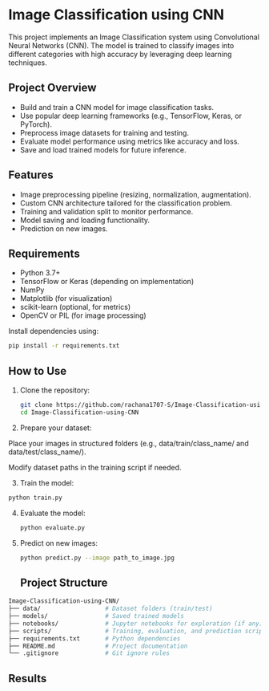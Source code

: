 # Image Classification using CNN

This project implements an Image Classification system using Convolutional Neural Networks (CNN). The model is trained to classify images into different categories with high accuracy by leveraging deep learning techniques.

## Project Overview

- Build and train a CNN model for image classification tasks.
- Use popular deep learning frameworks (e.g., TensorFlow, Keras, or PyTorch).
- Preprocess image datasets for training and testing.
- Evaluate model performance using metrics like accuracy and loss.
- Save and load trained models for future inference.

## Features

- Image preprocessing pipeline (resizing, normalization, augmentation).
- Custom CNN architecture tailored for the classification problem.
- Training and validation split to monitor performance.
- Model saving and loading functionality.
- Prediction on new images.

## Requirements

- Python 3.7+
- TensorFlow or Keras (depending on implementation)
- NumPy
- Matplotlib (for visualization)
- scikit-learn (optional, for metrics)
- OpenCV or PIL (for image processing)

Install dependencies using:

```bash
pip install -r requirements.txt
```

## How to Use
1. Clone the repository:
   ```bash
   git clone https://github.com/rachana1707-S/Image-Classification-using-CNN.git
   cd Image-Classification-using-CNN
   ```

2. Prepare your dataset:

Place your images in structured folders (e.g., data/train/class_name/ and data/test/class_name/).

Modify dataset paths in the training script if needed.

3. Train the model:
```bash
python train.py
```

4. Evaluate the model:
   ```bash
   python evaluate.py
   ```

5. Predict on new images:
   ```bash
   python predict.py --image path_to_image.jpg
   ```

   ## Project Structure
```bash
Image-Classification-using-CNN/
├── data/                  # Dataset folders (train/test)
├── models/                # Saved trained models
├── notebooks/             # Jupyter notebooks for exploration (if any)
├── scripts/               # Training, evaluation, and prediction scripts
├── requirements.txt       # Python dependencies
├── README.md              # Project documentation
└── .gitignore             # Git ignore rules

```


## Results



